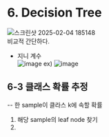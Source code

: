 # 6. Decision Tree  
![스크린샷 2025-02-04 185148](https://github.com/user-attachments/assets/62061d9b-c898-439a-87fa-e0f94ea7c5f9)  
비교적 간단하다.  
 - 지니 계수  
![image](https://github.com/user-attachments/assets/b51c1bf2-b0f9-4bbb-bf81-6cbefecad464)
ex) 
![image](https://github.com/user-attachments/assets/294ef41f-a110-4656-85bc-54ff231ce426)

## 6-3 클래스 확률 추정  
 -- 한 sample이 클라스 k에 속할 확률  
1. 해당 sample의 leaf node 찾기
2. 

